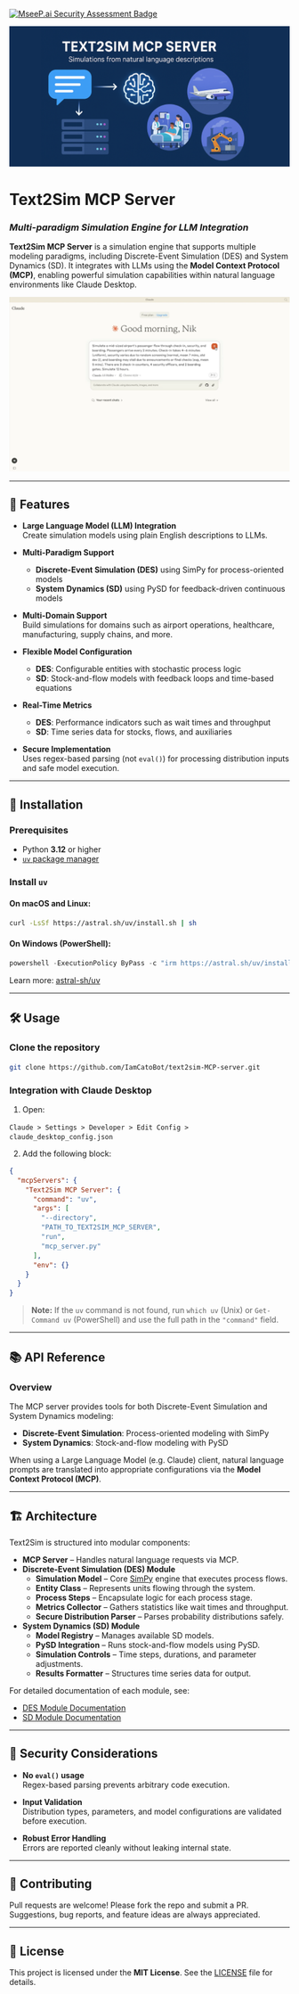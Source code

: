 [![MseeP.ai Security Assessment Badge](https://mseep.net/pr/iamcatobot-text2sim-mcp-server-badge.png)](https://mseep.ai/app/iamcatobot-text2sim-mcp-server)

![Header Image](assets/text2sim_mcp_github.png)

# **Text2Sim MCP Server**  
### *Multi-paradigm Simulation Engine for LLM Integration*

**Text2Sim MCP Server** is a simulation engine that supports multiple modeling paradigms, including Discrete-Event Simulation (DES) and System Dynamics (SD). It integrates with LLMs using the **Model Context Protocol (MCP)**, enabling powerful simulation capabilities within natural language environments like Claude Desktop.

[![Text2Sim MCP Server (demo)](assets/youtube_screen.png)](https://www.youtube.com/watch?v=qkdV-HtTtLs "Text2Sim MCP Server (demo)")

---
## 🚀 Features

- **Large Language Model (LLM) Integration**  
  Create simulation models using plain English descriptions to LLMs.

- **Multi-Paradigm Support**  
  - **Discrete-Event Simulation (DES)** using SimPy for process-oriented models
  - **System Dynamics (SD)** using PySD for feedback-driven continuous models

- **Multi-Domain Support**  
  Build simulations for domains such as airport operations, healthcare, manufacturing, supply chains, and more.

- **Flexible Model Configuration**
  - **DES**: Configurable entities with stochastic process logic
  - **SD**: Stock-and-flow models with feedback loops and time-based equations

- **Real-Time Metrics**  
  - **DES**: Performance indicators such as wait times and throughput
  - **SD**: Time series data for stocks, flows, and auxiliaries

- **Secure Implementation**  
  Uses regex-based parsing (not `eval()`) for processing distribution inputs and safe model execution.

---

## 🔧 Installation

### **Prerequisites**
- Python **3.12** or higher
- [`uv` package manager](https://github.com/astral-sh/uv)

### **Install `uv`**

#### On macOS and Linux:
```bash
curl -LsSf https://astral.sh/uv/install.sh | sh
```

#### On Windows (PowerShell):
```powershell
powershell -ExecutionPolicy ByPass -c "irm https://astral.sh/uv/install.ps1 | iex"
```

Learn more: [astral-sh/uv](https://github.com/astral-sh/uv)

---

## 🛠️ Usage

### **Clone the repository**
```bash
git clone https://github.com/IamCatoBot/text2sim-MCP-server.git
```

### **Integration with Claude Desktop**

1. Open:
 
`Claude > Settings > Developer > Edit Config > claude_desktop_config.json`

2. Add the following block:
```json
{
  "mcpServers": {
    "Text2Sim MCP Server": {
      "command": "uv",
      "args": [
        "--directory",
        "PATH_TO_TEXT2SIM_MCP_SERVER", 
        "run",
        "mcp_server.py"
      ],
      "env": {}
    }
  }
}
```

> **Note:** If the `uv` command is not found, run `which uv` (Unix) or `Get-Command uv` (PowerShell) and use the full path in the `"command"` field.

---

## 📚 API Reference

### Overview

The MCP server provides tools for both Discrete-Event Simulation and System Dynamics modeling:

- **Discrete-Event Simulation**: Process-oriented modeling with SimPy
- **System Dynamics**: Stock-and-flow modeling with PySD

When using a Large Language Model (e.g. Claude) client, natural language prompts are translated into appropriate configurations via the **Model Context Protocol (MCP)**.

---

## 🏗️ Architecture

Text2Sim is structured into modular components:

- **MCP Server** – Handles natural language requests via MCP.
- **Discrete-Event Simulation (DES) Module**
  - **Simulation Model** – Core [SimPy](https://simpy.readthedocs.io/en/latest/) engine that executes process flows.
  - **Entity Class** – Represents units flowing through the system.
  - **Process Steps** – Encapsulate logic for each process stage.
  - **Metrics Collector** – Gathers statistics like wait times and throughput.
  - **Secure Distribution Parser** – Parses probability distributions safely.
- **System Dynamics (SD) Module**
  - **Model Registry** – Manages available SD models.
  - **PySD Integration** – Runs stock-and-flow models using PySD.
  - **Simulation Controls** – Time steps, durations, and parameter adjustments.
  - **Results Formatter** – Structures time series data for output.

For detailed documentation of each module, see:
- [DES Module Documentation](DES/README.md)
- [SD Module Documentation](SD/README.md)

---

## 🔐 Security Considerations

- **No `eval()` usage**  
  Regex-based parsing prevents arbitrary code execution.
  
- **Input Validation**  
  Distribution types, parameters, and model configurations are validated before execution.

- **Robust Error Handling**  
  Errors are reported cleanly without leaking internal state.

---

## 🤝 Contributing

Pull requests are welcome! Please fork the repo and submit a PR. Suggestions, bug reports, and feature ideas are always appreciated.

---

## 📄 License

This project is licensed under the **MIT License**. See the [LICENSE](LICENSE) file for details.